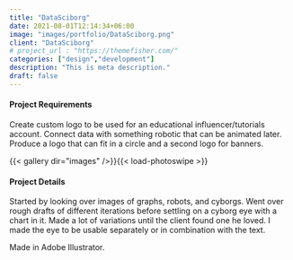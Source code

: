 ```yaml
---
title: "DataSciborg"
date: 2021-08-01T12:14:34+06:00
image: "images/portfolio/DataSciborg.png"
client: "DataSciborg"
# project_url : "https://themefisher.com/"
categories: ["design","development"]
description: "This is meta description."
draft: false
---
```



#### Project Requirements

Create custom logo to be used for an educational influencer/tutorials account. Connect data with something robotic that can be animated later. Produce a logo that can fit in a circle and a second logo for banners.

{{< gallery dir="images" />}}{{< load-photoswipe >}}

#### Project Details

Started by looking over images of graphs, robots, and cyborgs. Went over rough drafts of different iterations before settling on a cyborg eye with a chart in it. Made a lot of variations until the client found one he loved. I made the eye to be usable separately or in combination with the text.

Made in Adobe Illustrator.
